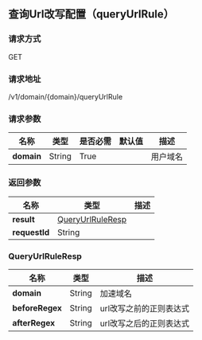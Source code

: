 ## 查询Url改写配置（queryUrlRule）


### 请求方式
GET

### 请求地址
/v1/domain/{domain}/queryUrlRule

### 请求参数
|名称|类型|是否必需|默认值|描述|
|---|---|---|---|---|
|**domain**|String|True| |用户域名|


### 返回参数
|名称|类型|描述|
|---|---|---|
|**result**|[QueryUrlRuleResp](#result)| |
|**requestId**|String| |

### <div id="QueryUrlRuleResp">QueryUrlRuleResp</div>
|名称|类型|描述|
|---|---|---|
|**domain**|String|加速域名|
|**beforeRegex**|String|url改写之前的正则表达式|
|**afterRegex**|String|url改写之后的正则表达式|
